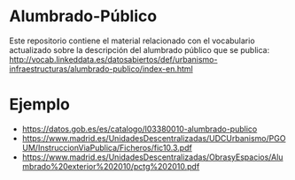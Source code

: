 # Alumbrado-Público

Este repositorio contiene el material relacionado con el vocabulario actualizado sobre la descripción del alumbrado público que se publica:
http://vocab.linkeddata.es/datosabiertos/def/urbanismo-infraestructuras/alumbrado-publico/index-en.html

# Ejemplo

- https://datos.gob.es/es/catalogo/l03380010-alumbrado-publico
- https://www.madrid.es/UnidadesDescentralizadas/UDCUrbanismo/PGOUM/InstruccionViaPublica/Ficheros/fic10.3.pdf
- https://www.madrid.es/UnidadesDescentralizadas/ObrasyEspacios/Alumbrado%20exterior%202010/pctg%202010.pdf
